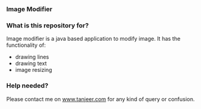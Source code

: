 ### Image Modifier ###

### What is this repository for? ###
Image modifier is a java based application to modify image.
It has the functionality of:
* drawing lines
* drawing text
* image resizing

### Help needed? ###
Please contact me on www.tanjeer.com for any kind of query or confusion.